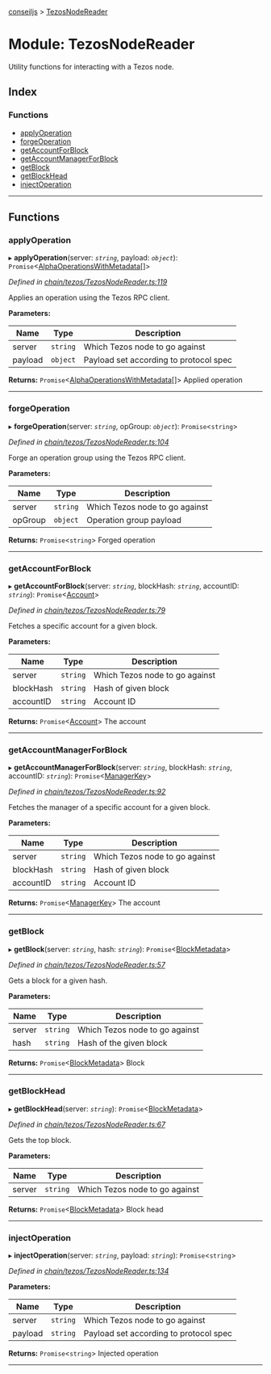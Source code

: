[conseiljs](../README.md) > [TezosNodeReader](../modules/tezosnodereader.md)

# Module: TezosNodeReader

Utility functions for interacting with a Tezos node.

## Index

### Functions

* [applyOperation](tezosnodereader.md#applyoperation)
* [forgeOperation](tezosnodereader.md#forgeoperation)
* [getAccountForBlock](tezosnodereader.md#getaccountforblock)
* [getAccountManagerForBlock](tezosnodereader.md#getaccountmanagerforblock)
* [getBlock](tezosnodereader.md#getblock)
* [getBlockHead](tezosnodereader.md#getblockhead)
* [injectOperation](tezosnodereader.md#injectoperation)

---

## Functions

<a id="applyoperation"></a>

###  applyOperation

▸ **applyOperation**(server: *`string`*, payload: *`object`*): `Promise`<[AlphaOperationsWithMetadata](../interfaces/alphaoperationswithmetadata.md)[]>

*Defined in [chain/tezos/TezosNodeReader.ts:119](https://github.com/Cryptonomic/ConseilJS/blob/e4b4aa7/src/chain/tezos/TezosNodeReader.ts#L119)*

Applies an operation using the Tezos RPC client.

**Parameters:**

| Name | Type | Description |
| ------ | ------ | ------ |
| server | `string` |  Which Tezos node to go against |
| payload | `object` |  Payload set according to protocol spec |

**Returns:** `Promise`<[AlphaOperationsWithMetadata](../interfaces/alphaoperationswithmetadata.md)[]>
Applied operation

___
<a id="forgeoperation"></a>

###  forgeOperation

▸ **forgeOperation**(server: *`string`*, opGroup: *`object`*): `Promise`<`string`>

*Defined in [chain/tezos/TezosNodeReader.ts:104](https://github.com/Cryptonomic/ConseilJS/blob/e4b4aa7/src/chain/tezos/TezosNodeReader.ts#L104)*

Forge an operation group using the Tezos RPC client.

**Parameters:**

| Name | Type | Description |
| ------ | ------ | ------ |
| server | `string` |  Which Tezos node to go against |
| opGroup | `object` |  Operation group payload |

**Returns:** `Promise`<`string`>
Forged operation

___
<a id="getaccountforblock"></a>

###  getAccountForBlock

▸ **getAccountForBlock**(server: *`string`*, blockHash: *`string`*, accountID: *`string`*): `Promise`<[Account](../interfaces/account.md)>

*Defined in [chain/tezos/TezosNodeReader.ts:79](https://github.com/Cryptonomic/ConseilJS/blob/e4b4aa7/src/chain/tezos/TezosNodeReader.ts#L79)*

Fetches a specific account for a given block.

**Parameters:**

| Name | Type | Description |
| ------ | ------ | ------ |
| server | `string` |  Which Tezos node to go against |
| blockHash | `string` |  Hash of given block |
| accountID | `string` |  Account ID |

**Returns:** `Promise`<[Account](../interfaces/account.md)>
The account

___
<a id="getaccountmanagerforblock"></a>

###  getAccountManagerForBlock

▸ **getAccountManagerForBlock**(server: *`string`*, blockHash: *`string`*, accountID: *`string`*): `Promise`<[ManagerKey](../interfaces/managerkey.md)>

*Defined in [chain/tezos/TezosNodeReader.ts:92](https://github.com/Cryptonomic/ConseilJS/blob/e4b4aa7/src/chain/tezos/TezosNodeReader.ts#L92)*

Fetches the manager of a specific account for a given block.

**Parameters:**

| Name | Type | Description |
| ------ | ------ | ------ |
| server | `string` |  Which Tezos node to go against |
| blockHash | `string` |  Hash of given block |
| accountID | `string` |  Account ID |

**Returns:** `Promise`<[ManagerKey](../interfaces/managerkey.md)>
The account

___
<a id="getblock"></a>

###  getBlock

▸ **getBlock**(server: *`string`*, hash: *`string`*): `Promise`<[BlockMetadata](../interfaces/blockmetadata.md)>

*Defined in [chain/tezos/TezosNodeReader.ts:57](https://github.com/Cryptonomic/ConseilJS/blob/e4b4aa7/src/chain/tezos/TezosNodeReader.ts#L57)*

Gets a block for a given hash.

**Parameters:**

| Name | Type | Description |
| ------ | ------ | ------ |
| server | `string` |  Which Tezos node to go against |
| hash | `string` |  Hash of the given block |

**Returns:** `Promise`<[BlockMetadata](../interfaces/blockmetadata.md)>
Block

___
<a id="getblockhead"></a>

###  getBlockHead

▸ **getBlockHead**(server: *`string`*): `Promise`<[BlockMetadata](../interfaces/blockmetadata.md)>

*Defined in [chain/tezos/TezosNodeReader.ts:67](https://github.com/Cryptonomic/ConseilJS/blob/e4b4aa7/src/chain/tezos/TezosNodeReader.ts#L67)*

Gets the top block.

**Parameters:**

| Name | Type | Description |
| ------ | ------ | ------ |
| server | `string` |  Which Tezos node to go against |

**Returns:** `Promise`<[BlockMetadata](../interfaces/blockmetadata.md)>
Block head

___
<a id="injectoperation"></a>

###  injectOperation

▸ **injectOperation**(server: *`string`*, payload: *`string`*): `Promise`<`string`>

*Defined in [chain/tezos/TezosNodeReader.ts:134](https://github.com/Cryptonomic/ConseilJS/blob/e4b4aa7/src/chain/tezos/TezosNodeReader.ts#L134)*

**Parameters:**

| Name | Type | Description |
| ------ | ------ | ------ |
| server | `string` |  Which Tezos node to go against |
| payload | `string` |  Payload set according to protocol spec |

**Returns:** `Promise`<`string`>
Injected operation

___

